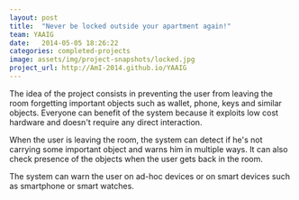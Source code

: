 ```yaml
---
layout: post
title:  "Never be locked outside your apartment again!"
team: YAAIG
date:   2014-05-05 18:26:22
categories: completed-projects
image: assets/img/project-snapshots/locked.jpg
project_url: http://AmI-2014.github.io/YAAIG
---
```


The idea of the project consists in preventing the user from leaving the room forgetting important objects such as wallet, phone, keys and similar objects. Everyone can benefit of the system because it exploits low cost hardware and doesn't require any direct interaction.

When the user is leaving the room, the system can detect if he's not carrying some important object and warns him in multiple ways. It can also check presence of the objects when the user gets back in the room.

The system can warn the user on ad-hoc devices or on smart devices such as smartphone or smart watches.
